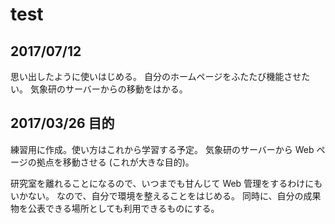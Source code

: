 # test
## 2017/07/12
思い出したように使いはじめる。
自分のホームページをふたたび機能させたい。
気象研のサーバーからの移動をはかる。


## 2017/03/26 目的
練習用に作成。使い方はこれから学習する予定。
気象研のサーバーから Web ページの拠点を移動させる (これが大きな目的)。

研究室を離れることになるので、いつまでも甘んじて Web 管理をするわけにもいかない。
なので、自分で環境を整えることをはじめる。
同時に、自分の成果物を公表できる場所としても利用できるものにする。
